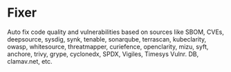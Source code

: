 # Fixer
Auto fix code quality and vulnerabilities based on sources like SBOM, CVEs, deepsource, sysdig, synk, tenable, sonarqube, terrascan, kubeclarity, owasp, whitesource, threatmapper, curiefence, openclarity, mizu, syft, anchore, trivy, grype, cyclonedx, SPDX, Vigiles, Timesys Vulnr. DB, clamav.net, etc.
